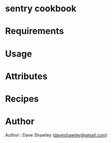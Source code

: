 # sentry cookbook

# Requirements

# Usage

# Attributes

# Recipes

# Author

Author:: Dave Shawley (<daveshawley@gmail.com>)

